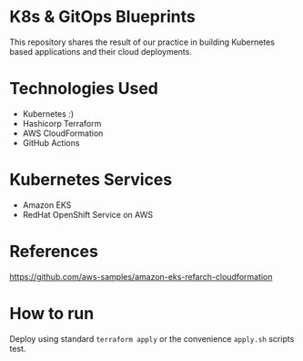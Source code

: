 # K8s & GitOps Blueprints

This repository shares the result of our practice in building Kubernetes based applications and their cloud deployments.


# Technologies Used
 
* Kubernetes :)
* Hashicorp Terraform
* AWS CloudFormation
* GitHub Actions

# Kubernetes Services

* Amazon EKS
* RedHat OpenShift Service on AWS

# References
https://github.com/aws-samples/amazon-eks-refarch-cloudformation

# How to run
Deploy using standard `terraform apply` or the convenience `apply.sh` scripts test.

